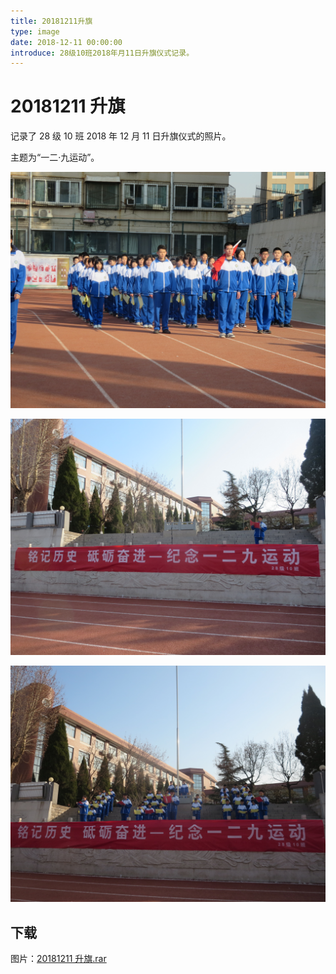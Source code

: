 ```yaml
---
title: 20181211升旗
type: image
date: 2018-12-11 00:00:00
introduce: 28级10班2018年月11日升旗仪式记录。
---
```


# 20181211 升旗

记录了 28 级 10 班 2018 年 12 月 11 日升旗仪式的照片。

主题为“一二·九运动”。

![20181211 升旗1](./IMG_8282.JPG)

![20181211 升旗2](./IMG_8286.JPG)

![20181211 升旗3](./IMG_8295.JPG)

## 下载

图片：[20181211 升旗.rar](20181211升旗.rar)
